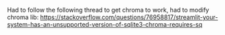 Had to follow the following thread to get chroma to work, had to modify chroma lib: https://stackoverflow.com/questions/76958817/streamlit-your-system-has-an-unsupported-version-of-sqlite3-chroma-requires-sq
